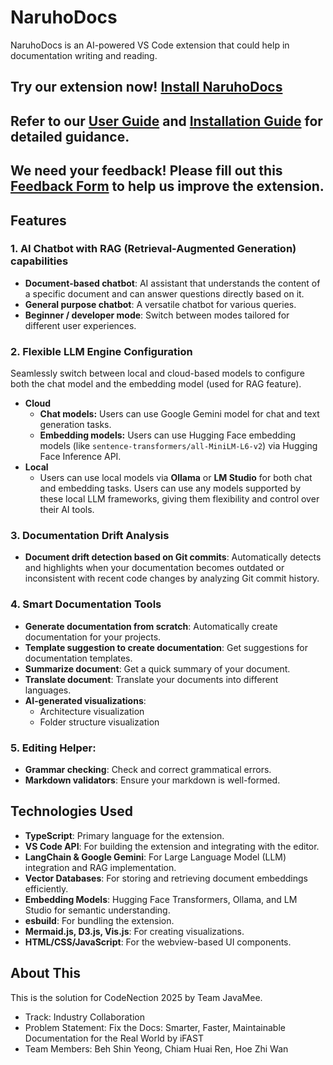 # NaruhoDocs
NaruhoDocs is an AI-powered VS Code extension that could help in documentation writing and reading.

## Try our extension now! [Install NaruhoDocs](https://marketplace.visualstudio.com/items?itemName=naruhodocs.naruhodocs)
## Refer to our [User Guide](https://github.com/shinyeongbeh/NaruhoDocs/blob/master/USER_GUIDE.pdf) and [Installation Guide](https://github.com/shinyeongbeh/NaruhoDocs/blob/master/INSTALLATION_GUIDE.md) for detailed guidance. 
## We need your feedback! Please fill out this [Feedback Form](https://forms.gle/ieMzRuvJyxofRmnz9) to help us improve the extension.
## Features
### 1. AI Chatbot with RAG (Retrieval-Augmented Generation) capabilities
- **Document-based chatbot**: AI assistant that understands the content of a specific document and can answer questions directly based on it.
- **General purpose chatbot**: A versatile chatbot for various queries.
- **Beginner / developer mode**: Switch between modes tailored for different user experiences.
### 2. Flexible LLM Engine Configuration
Seamlessly switch between local and cloud-based models to configure both the chat model and the embedding model (used for RAG feature).
- **Cloud**
    - **Chat models:** Users can use Google Gemini model for chat and text generation tasks.
    - **Embedding models:** Users can use Hugging Face embedding models (like `sentence-transformers/all-MiniLM-L6-v2`) via Hugging Face Inference API.
- **Local**
    - Users can use local models via **Ollama** or **LM Studio** for both chat and embedding tasks. Users can use any models supported by these local LLM frameworks, giving them flexibility and control over their AI tools.
### 3. Documentation Drift Analysis
- **Document drift detection based on Git commits**: Automatically detects and highlights when your documentation becomes outdated or inconsistent with recent code changes by analyzing Git commit history.
### 4. Smart Documentation Tools
- **Generate documentation from scratch**: Automatically create documentation for your projects.
- **Template suggestion to create documentation**: Get suggestions for documentation templates.
- **Summarize document**: Get a quick summary of your document.
- **Translate document**: Translate your documents into different languages.   
- **AI-generated visualizations**:
    - Architecture visualization
    - Folder structure visualization
### 5. Editing Helper:
- **Grammar checking**: Check and correct grammatical errors.
- **Markdown validators**: Ensure your markdown is well-formed.

## Technologies Used

*   **TypeScript**: Primary language for the extension.
*   **VS Code API**: For building the extension and integrating with the editor.
*   **LangChain & Google Gemini**: For Large Language Model (LLM) integration and RAG implementation.
*   **Vector Databases**: For storing and retrieving document embeddings efficiently.
*   **Embedding Models**: Hugging Face Transformers, Ollama, and LM Studio for semantic understanding.
*   **esbuild**: For bundling the extension.
*   **Mermaid.js, D3.js, Vis.js**: For creating visualizations.
*   **HTML/CSS/JavaScript**: For the webview-based UI components.


## About This
This is the solution for CodeNection 2025 by Team JavaMee.
- Track: Industry Collaboration
- Problem Statement: Fix the Docs: Smarter, Faster, Maintainable Documentation for the Real World by iFAST
- Team Members: Beh Shin Yeong, Chiam Huai Ren, Hoe Zhi Wan
